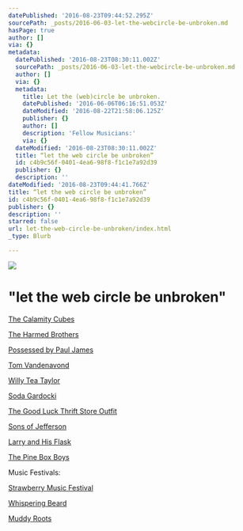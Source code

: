 ```yaml
---
datePublished: '2016-08-23T09:44:52.295Z'
sourcePath: _posts/2016-06-03-let-the-webcircle-be-unbroken.md
hasPage: true
author: []
via: {}
metadata:
  datePublished: '2016-08-23T08:30:11.002Z'
  sourcePath: _posts/2016-06-03-let-the-webcircle-be-unbroken.md
  author: []
  via: {}
  metadata:
    title: Let the (web)circle be unbroken.
    datePublished: '2016-06-06T06:16:51.053Z'
    dateModified: '2016-08-22T21:58:06.125Z'
    publisher: {}
    author: []
    description: 'Fellow Musicians:'
    via: {}
  dateModified: '2016-08-23T08:30:11.002Z'
  title: “let the web circle be unbroken”
  id: c4b9c56f-0401-4ea6-98f8-f1c1e7a92d39
  publisher: {}
  description: ''
dateModified: '2016-08-23T09:44:41.766Z'
title: “let the web circle be unbroken”
id: c4b9c56f-0401-4ea6-98f8-f1c1e7a92d39
publisher: {}
description: ''
starred: false
url: let-the-web-circle-be-unbroken/index.html
_type: Blurb

---
```

![](https://the-grid-user-content.s3-us-west-2.amazonaws.com/144c1379-b53c-47d9-969e-73a4f3c52d14.jpg)

# "let the web circle be unbroken"

[The Calamity Cubes][0]

[The Harmed Brothers][1]

[Possessed by Paul James][2]

[Tom Vandenavond][3]

[Willy Tea Taylor][4]

[Soda Gardocki][5]

[The Good Luck Thrift Store Outfit][6]

[Sons of Jefferson][7]

[Larry and His Flask][8]

[The Pine Box Boys][9]

Music Festivals:

[Strawberry Music Festival][10]

[Whispering Beard][11]

[Muddy Roots][12]

[0]: https://www.reverbnation.com/thecalamitycubes
[1]: www.theharmedbrothers.com
[2]: www.ppjrecord.com
[3]: www.tomvandenavond.com
[4]: willyteataylor.com
[5]: https://www.reverbnation.com/sodagardocki
[6]: www.thegoodluckthriftstoreoutfit.com
[7]: https://www.facebook.com/Sons-of-Jefferson-118029741560655/
[8]: www.larryandhisflask.com
[9]: www.pineboxboys.com
[10]: strawberrymusic.com
[11]: www.whisperingbeard.com
[12]: muddyrootsrecords.com